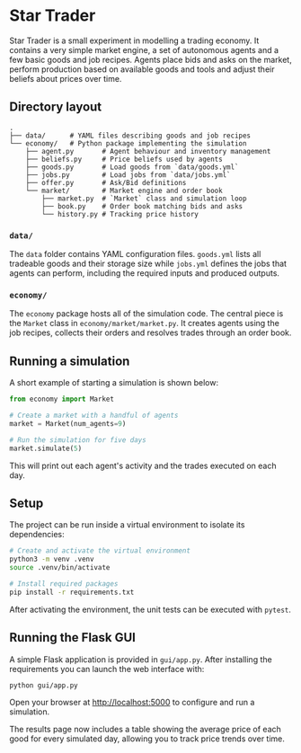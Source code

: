 # Star Trader

Star Trader is a small experiment in modelling a trading economy. It contains a very
simple market engine, a set of autonomous agents and a few basic goods and job
recipes. Agents place bids and asks on the market, perform production based on
available goods and tools and adjust their beliefs about prices over time.

## Directory layout

```
.
├── data/      # YAML files describing goods and job recipes
└── economy/   # Python package implementing the simulation
    ├── agent.py       # Agent behaviour and inventory management
    ├── beliefs.py     # Price beliefs used by agents
    ├── goods.py       # Load goods from `data/goods.yml`
    ├── jobs.py        # Load jobs from `data/jobs.yml`
    ├── offer.py       # Ask/Bid definitions
    └── market/        # Market engine and order book
        ├── market.py  # `Market` class and simulation loop
        ├── book.py    # Order book matching bids and asks
        └── history.py # Tracking price history
```

### `data/`

The `data` folder contains YAML configuration files. `goods.yml` lists all tradeable
goods and their storage size while `jobs.yml` defines the jobs that agents can
perform, including the required inputs and produced outputs.

### `economy/`

The `economy` package hosts all of the simulation code. The central piece is the
`Market` class in `economy/market/market.py`. It creates agents using the job
recipes, collects their orders and resolves trades through an order book.

## Running a simulation

A short example of starting a simulation is shown below:

```python
from economy import Market

# Create a market with a handful of agents
market = Market(num_agents=9)

# Run the simulation for five days
market.simulate(5)
```

This will print out each agent's activity and the trades executed on each day.

## Setup

The project can be run inside a virtual environment to isolate its
dependencies:

```bash
# Create and activate the virtual environment
python3 -m venv .venv
source .venv/bin/activate

# Install required packages
pip install -r requirements.txt
```

After activating the environment, the unit tests can be executed with `pytest`.


## Running the Flask GUI

A simple Flask application is provided in `gui/app.py`. After installing the requirements you can launch the web interface with:

```bash
python gui/app.py
```

Open your browser at [http://localhost:5000](http://localhost:5000) to configure and run a simulation.

The results page now includes a table showing the average price of each good for every simulated day, allowing you to track price trends over time.
